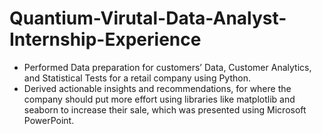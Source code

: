 # Quantium-Virutal-Data-Analyst-Internship-Experience
- Performed Data preparation for customers’ Data, Customer Analytics, and Statistical Tests for a retail company
using Python.
- Derived actionable insights and recommendations, for where the company should put more effort using libraries
like matplotlib and seaborn to increase their sale, which was presented using Microsoft PowerPoint.
